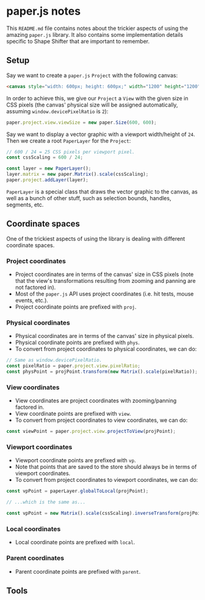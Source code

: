 # paper.js notes

This `README.md` file contains notes about the trickier aspects of using the amazing `paper.js` library.
It also contains some implementation details specific to Shape Shifter that are important to remember.

## Setup

Say we want to create a `paper.js` `Project` with the following canvas:

```html
<canvas style="width: 600px; height: 600px;" width="1200" height="1200" />
```

In order to achieve this, we give our `Project` a `View` with the given size in CSS pixels (the canvas'
physical size will be assigned automatically, assuming `window.devicePixelRatio` is `2`):

```js
paper.project.view.viewSize = new paper.Size(600, 600);
```

Say we want to display a vector graphic with a viewport width/height of `24`. Then we create a root
`PaperLayer` for the `Project`:

```js
// 600 / 24 = 25 CSS pixels per viewport pixel.
const cssScaling = 600 / 24;

const layer = new PaperLayer();
layer.matrix = new paper.Matrix().scale(cssScaling);
paper.project.addLayer(layer);
```

`PaperLayer` is a special class that draws the vector graphic to the canvas, as well as a bunch of
other stuff, such as selection bounds, handles, segments, etc.

## Coordinate spaces

One of the trickiest aspects of using the library is dealing with different coordinate spaces.

### Project coordinates

* Project coordinates are in terms of the canvas' size in CSS pixels (note that the
  view's transformations resulting from zooming and panning are not factored in).
* Most of the `paper.js` API uses project coordinates (i.e. hit tests, mouse events, etc.).
* Project coordinate points are prefixed with `proj`.

### Physical coordinates

* Physical coordinates are in terms of the canvas' size in physical pixels.
* Physical coordinate points are prefixed with `phys`.
* To convert from project coordinates to physical coordinates, we can do:

```js
// Same as window.devicePixelRatio.
const pixelRatio = paper.project.view.pixelRatio;
const physPoint = projPoint.transform(new Matrix().scale(pixelRatio));
```

### View coordinates

* View coordinates are project coordinates with zooming/panning factored in.
* View coordinate points are prefixed with `view`.
* To convert from project coordinates to view coordinates, we can do:

```js
const viewPoint = paper.project.view.projectToView(projPoint);
```

### Viewport coordinates

* Viewport coordinate points are prefixed with `vp`.
* Note that points that are saved to the store should always be in terms of
  viewport coordinates.
* To convert from project coordinates to viewport coordinates, we can do:

```js
const vpPoint = paperLayer.globalToLocal(projPoint);

// ...which is the same as...

const vpPoint = new Matrix().scale(cssScaling).inverseTransform(projPoint);
```

### Local coordinates

* Local coordinate points are prefixed with `local`.

### Parent coordinates

* Parent coordinate points are prefixed with `parent`.

## Tools
